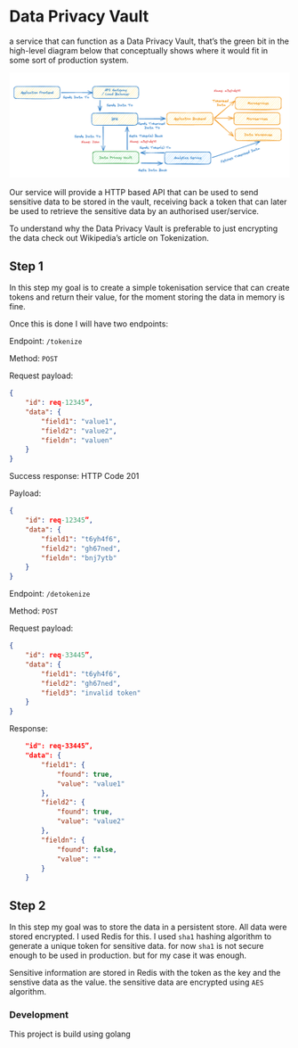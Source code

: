 # Data Privacy Vault

a service that can function as a Data Privacy Vault, that’s the green bit in the high-level diagram below that conceptually shows where it would fit in some sort of production system.

![alt text](image.png)

Our service will provide a HTTP based API that can be used to send sensitive data to be stored in the vault, receiving back a token that can later be used to retrieve the sensitive data by an authorised user/service.

To understand why the Data Privacy Vault is preferable to just encrypting the data check out Wikipedia’s article on Tokenization.

## Step 1
In this step my goal is to create a simple tokenisation service that can create tokens and return their value, for the moment storing the data in memory is fine.

Once this is done I will have two endpoints:

Endpoint: `/tokenize`

Method: `POST`

Request payload:

```json
{
	"id": req-12345”,
	"data": {
		"field1": "value1",
		"field2": "value2",
		"fieldn": "valuen"
	}
}
```
Success response: HTTP Code 201

Payload:
```json
{
	"id": req-12345”,
	"data": {
		"field1": "t6yh4f6",
		"field2": "gh67ned",
		"fieldn": "bnj7ytb"
	}
}
```

Endpoint: `/detokenize`

Method: `POST`

Request payload:
```json
{
	"id": req-33445”,
	"data": {
		"field1": "t6yh4f6",
		"field2": "gh67ned",
		"field3": "invalid token"
	}
}
```
Response:
```json
	"id": req-33445”,
	"data": {
		"field1": {
			"found": true,
			"value": "value1"
		},
		"field2": {
			"found": true,
			"value": "value2"
		},
		"fieldn": {
			"found": false,
			"value": ""
		}
	}
```

## Step 2
In this step my goal was to store the data in a persistent store. All data were stored encrypted. I used Redis for this. I used `sha1` hashing algorithm to generate a unique token for sensitive data. for now `sha1` is not secure enough to be used in production. but for my case it was enough.

Sensitive information are stored in Redis with the token as the key and the senstive data as the value. the sensitive data are encrypted using `AES` algorithm.

### Development

This project is build using golang
